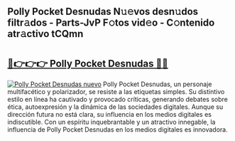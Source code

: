 ## Polly Pocket Desnudas N𝚞𝚎vos desn𝚞dos filtr𝚊dos - Parts-JvP F𝚘tos vid𝚎o - C𝚘ntenido atr𝚊ctivo tCQmn

# <h2><a href="http://mbc8q8.tromn.icu/?c=Polly+Pocket+Desnudas">🔗👉👉👉 Polly Pocket Desnudas 🔗🔗</a></h2>

[![Polly Pocket Desnudas nuevo](https://i.imgur.com/pEAQMta.gif)](http://mbc8q8.tromn.icu/?c=Polly+Pocket+Desnudas)
Polly Pocket Desnudas, un personaje multifacético y polarizador, se resiste a las etiquetas simples. Su distintivo estilo en línea ha cautivado y provocado críticas, generando debates sobre ética, autoexpresión y la dinámica de las sociedades digitales. Aunque su dirección futura no está clara, su influencia en los medios digitales es indiscutible. Con un espíritu inquebrantable y un atractivo innegable, la influencia de Polly Pocket Desnudas en los medios digitales es innovadora.
